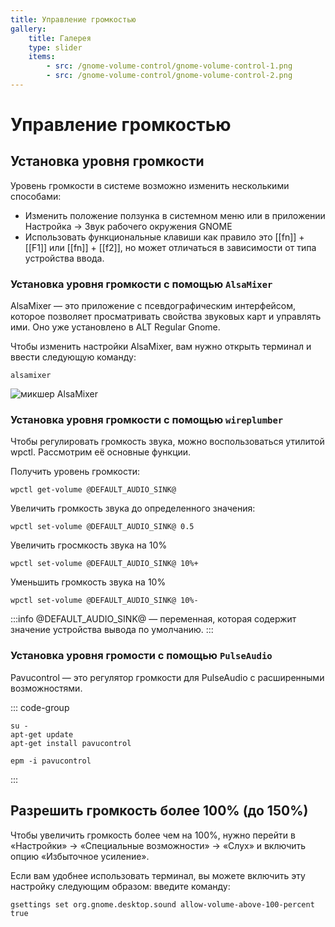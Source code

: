 ```yaml
---
title: Управление громкостью
gallery:
    title: Галерея
    type: slider
    items:
        - src: /gnome-volume-control/gnome-volume-control-1.png
        - src: /gnome-volume-control/gnome-volume-control-2.png
---
```


# Управление громкостью

## Установка уровня громкости

Уровень громкости в системе возможно изменить несколькими способами:

- Изменить положение ползунка в системном меню или в приложении Настройка -> Звук рабочего окружения GNOME
- Использовать функциональные клавиши как правило это [[fn]] + [[F1]] или [[fn]] + [[f2]], но может отличаться в зависимости от типа устройства ввода. 

<AGWGallery />

### Установка уровня громкости с помощью `AlsaMixer`

AlsaMixer — это приложение с псевдографическим интерфейсом, которое позволяет просматривать свойства звуковых карт и управлять ими. Оно уже установлено в ALT Regular Gnome.

Чтобы изменить настройки AlsaMixer, вам нужно открыть терминал и ввести следующую команду:

```shell
alsamixer
```

![микшер AlsaMixer](/gnome-volume-control/gnome-volume-control-3.png)

### Установка уровня громкости с помощью `wireplumber`

Чтобы регулировать громкость звука, можно воспользоваться утилитой wpctl. Рассмотрим её основные функции.

Получить уровень громкости:

```shell
wpctl get-volume @DEFAULT_AUDIO_SINK@
```

Увеличить громкость звука до определенного значения:

```shell
wpctl set-volume @DEFAULT_AUDIO_SINK@ 0.5
```

Увеличить гросмкость звука на 10%

```shell
wpctl set-volume @DEFAULT_AUDIO_SINK@ 10%+
```

Уменьшить громкость звука на 10%

```shell
wpctl set-volume @DEFAULT_AUDIO_SINK@ 10%-
```

:::info
@DEFAULT_AUDIO_SINK@ — переменная, которая содержит значение устройства вывода по умолчанию.
:::


### Установка уровня громости с помощью `PulseAudio`

Pavucontrol — это регулятор громкости для PulseAudio с расширенными возможностями. 

::: code-group

```shell[apt-get]
su -
apt-get update
apt-get install pavucontrol
```

```shell[epm]
epm -i pavucontrol
```
:::

## Разрешить громкость более 100% (до 150%)

Чтобы увеличить громкость более чем на 100%, нужно перейти в «Настройки» -> «Специальные возможности» -> «Слух» и включить опцию «Избыточное усиление».

Если вам удобнее использовать терминал, вы можете включить эту настройку следующим образом: введите команду:

```shell
gsettings set org.gnome.desktop.sound allow-volume-above-100-percent true
```